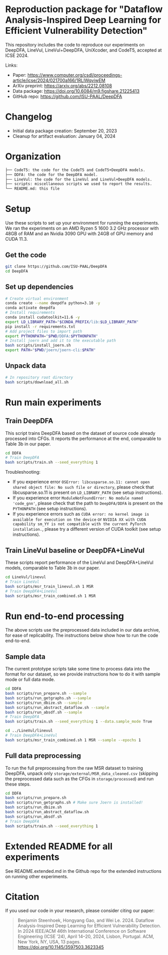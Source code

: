 # Reproduction package for "Dataflow Analysis-Inspired Deep Learning for Efficient Vulnerability Detection"

This repository includes the code to reproduce our experiments on DeepDFA, LineVul, LineVul+DeepDFA, UniXcoder, and CodeT5, accepted at ICSE 2024.

Links:
* Paper: https://www.computer.org/csdl/proceedings-article/icse/2024/021700a166/1RLIWqviwEM
* ArXiv preprint: https://arxiv.org/abs/2212.08108
* Data package: https://doi.org/10.6084/m9.figshare.21225413
* GitHub repo: https://github.com/ISU-PAAL/DeepDFA

# Changelog

- Initial data package creation: September 20, 2023
- Cleanup for artifact evaluation: January 04, 2024

# Organization

```bash
├── CodeT5: the code for the CodeT5 and CodeT5+DeepDFA models.
├── DDFA: the code for the DeepDFA model.
├── LineVul: the code for the LineVul and LineVul+DeepDFA models.
├── scripts: miscellaneous scripts we used to report the results.
└── README.md: this file
```

# Setup

Use these scripts to set up your environment for running the experiments.
We ran the experiments on an AMD Ryzen 5 1600 3.2 GHz processor with 48GB of RAM and an Nvidia 3090 GPU with 24GB of GPU memory and CUDA 11.3.

## Get the code

```bash
git clone https://github.com/ISU-PAAL/DeepDFA
cd DeepDFA
```

## Set up dependencies

```bash
# Create virtual environment
conda create --name deepdfa python=3.10 -y
conda activate deepdfa
# Install requirements
conda install cudatoolkit=11.6 -y
export LD_LIBRARY_PATH="$CONDA_PREFIX/lib:$LD_LIBRARY_PATH"
pip install -r requirements.txt
# Add project files to import path
export PYTHONPATH="$PWD/DDFA:$PYTHONPATH"
# Install joern and add it to the executable path
bash scripts/install_joern.sh
export PATH="$PWD/joern/joern-cli:$PATH"
```

## Unpack data

```bash
# In repository root directory
bash scripts/download_all.sh
```

# Run main experiments

## Train DeepDFA

This script trains DeepDFA based on the dataset of source code already processed into CFGs.
It reports the performance at the end, comparable to Table 3b in our paper.

```bash
cd DDFA
# Train DeepDFA
bash scripts/train.sh --seed_everything 1
```

Troubleshooting:
- If you experience error `OSError: libcusparse.so.11: cannot open shared object file: No such file or directory`, please check that libcusparse.so.11 is present on `LD_LIBRARY_PATH` (see setup instructions).
- If you experience error `ModuleNotFoundError: No module named 'code_gnn'`, please check that the path to `DeepDFA/DDFA` is present on the `PYTHONPATH` (see setup instructions).
- If you experience errors such as `CUDA error: no kernel image is available for execution on the device` or `NVIDIA XX with CUDA capability sm_YY is not compatible with the current PyTorch installation.`, please try a different version of CUDA toolkit (see setup instructions).

## Train LineVul baseline or DeepDFA+LineVul

These scripts report performance of the LineVul and DeepDFA+LineVul models, comparable to Table 3b in our paper.

```bash
cd LineVul/linevul
# Train LineVul
bash scripts/msr_train_linevul.sh 1 MSR
# Train DeepDFA+LineVul
bash scripts/msr_train_combined.sh 1 MSR
```

# Run end-to-end processing

The above scripts use the preprocessed data included in our data archive, for ease of replicability. The instructions below show how to run the code end-to-end.

## Sample data

The current prototype scripts take some time to process data into the format for our dataset, so we provide instructions how to do it with sample mode or full data mode.

```bash
cd DDFA
bash scripts/run_prepare.sh --sample
bash scripts/run_getgraphs.sh --sample
bash scripts/run_dbize.sh --sample
bash scripts/run_abstract_dataflow.sh --sample
bash scripts/run_absdf.sh --sample
# Train DeepDFA
bash scripts/train.sh --seed_everything 1 --data.sample_mode True

cd ../LineVul/linevul
# Train DeepDFA+LineVul
bash scripts/msr_train_combined.sh 1 MSR --sample --epochs 1
```

## Full data preprocessing

To run the full preprocessing from the raw MSR dataset to training DeepDFA, unpack only `storage/external/MSR_data_cleaned.csv` (skipping the preprocessed data such as the CFGs in `storage/processed`) and run these steps.

```bash
cd DDFA
bash scripts/run_prepare.sh
bash scripts/run_getgraphs.sh # Make sure Joern is installed!
bash scripts/run_dbize.sh
bash scripts/run_abstract_dataflow.sh
bash scripts/run_absdf.sh
# Train DeepDFA
bash scripts/train.sh --seed_everything 1
```

# Extended README for all experiments

See README.extended.md in the Github repo for the extended instructions on running other experiments.

# Citation

If you used our code in your research, please consider citing our paper:

> Benjamin Steenhoek, Hongyang Gao, and Wei Le. 2024. Dataflow Analysis-Inspired Deep Learning for Efficient Vulnerability Detection. In 2024 IEEE/ACM 46th International Conference on Software Engineering (ICSE ’24), April 14–20, 2024, Lisbon, Portugal. ACM, New York, NY, USA, 13 pages. https://doi.org/10.1145/3597503.3623345
